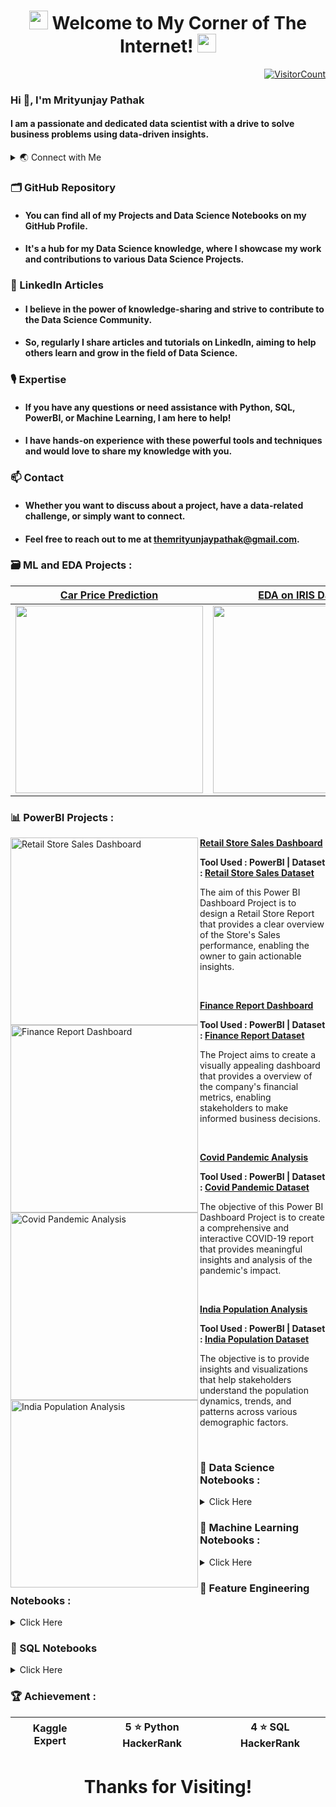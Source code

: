 <h1 align="center"><img src="https://github.com/TheMrityunjayPathak/TheMrityunjayPathak/assets/123563634/59799573-560d-4675-8731-5abf99423bd6" height="30" width="30"> Welcome to My Corner of The Internet! <img src="https://github.com/TheMrityunjayPathak/TheMrityunjayPathak/assets/123563634/59799573-560d-4675-8731-5abf99423bd6" height="30" width="30"></h1>

<a align="right" href="https://profile-counter.glitch.me/{TheMrityunjayPathak}/count.svg">
 
![VisitorCount](https://profile-counter.glitch.me/{TheMrityunjayPathak}/count.svg)  

</a>

### Hi 👋, I'm Mrityunjay Pathak

#### I am a passionate and dedicated data scientist with a drive to solve business problems using data-driven insights.

<details>

<summary>🌏 Connect with Me</summary>&nbsp;

<div align="left">
    <a href="https://www.linkedin.com/in/themrityunjaypathak">
     <img src="https://img.shields.io/badge/LinkedIn-0077B5?style=for-the-badge&logo=linkedin&logoColor=white">
    </a>
    <a href="https://www.kaggle.com/themrityunjaypathak">
     <img src="https://img.shields.io/badge/Kaggle-20BEFF?style=for-the-badge&logo=Kaggle&logoColor=white">
    </a>
    <a href="https://www.hackerrank.com/mrityunjaypathak">
     <img src="https://img.shields.io/badge/-Hackerrank-2EC866?style=for-the-badge&logo=HackerRank&logoColor=white">
    </a>
     <a href="mailto:themrityunjaypathak@gmail.com">
     <img src="https://img.shields.io/badge/Gmail-D14836?style=for-the-badge&logo=gmail&logoColor=white">
    </a>
</div>

</details>

### 🗂️ GitHub Repository
- #### You can find all of my Projects and Data Science Notebooks on my GitHub Profile.<br>
- #### It's a hub for my Data Science knowledge, where I showcase my work and contributions to various Data Science Projects.

### 📝 LinkedIn Articles
- #### I believe in the power of knowledge-sharing and strive to contribute to the Data Science Community.<br>
- #### So, regularly I share articles and tutorials on LinkedIn, aiming to help others learn and grow in the field of Data Science.

### 🎙️ Expertise
- #### If you have any questions or need assistance with Python, SQL, PowerBI, or Machine Learning, I am here to help!<br>
- #### I have hands-on experience with these powerful tools and techniques and would love to share my knowledge with you.

### 📫 Contact
- #### Whether you want to discuss about a project, have a data-related challenge, or simply want to connect.<br>
- #### Feel free to reach out to me at themrityunjaypathak@gmail.com.

### 🗃️ ML and EDA Projects :

| [Car Price Prediction](https://github.com/TheMrityunjayPathak/CarPricePrediction) | [EDA on IRIS Dataset](https://github.com/TheMrityunjayPathak/ExploratoryDataAnalysis) | [Spaceship Titanic Classification](https://github.com/TheMrityunjayPathak/SpaceshipTitanicClassification) |
|-|-|-|
| <img src="https://github.com/TheMrityunjayPathak/TheMrityunjayPathak/assets/123563634/e61b6833-1299-4703-ab27-2e7b3bc3675b" width="300px" align="center"/> |  <img src="https://github.com/TheMrityunjayPathak/TheMrityunjayPathak/assets/123563634/09ec804f-f0f9-4b3a-874f-858d9da85de0" width="300px" align="center"/> | <img src="https://github.com/TheMrityunjayPathak/TheMrityunjayPathak/assets/123563634/e61b6833-1299-4703-ab27-2e7b3bc3675b" width="300px" align="center"/> |

### 📊 PowerBI Projects :

<p align="left">
<a href="https://github.com/TheMrityunjayPathak/RetailStoreSalesDashboard" title="Retail Store Sales Dashboard"><img src="https://github.com/TheMrityunjayPathak/TheMrityunjayPathak/assets/123563634/7fa2ca1a-80f4-4a88-a2df-8e57ba087ea3" alt="Retail Store Sales Dashboard" width="300px" align="left"/></a>
<a href="https://github.com/TheMrityunjayPathak/RetailStoreSalesDashboard" title="Retail Store Sales Dashboard"><strong>Retail Store Sales Dashboard</strong></a>
 
<strong>Tool Used : PowerBI  |  Dataset : [Retail Store Sales Dataset](https://github.com/TheMrityunjayPathak/RetailStoreSalesDashboard/tree/main/Dataset)</strong>

The aim of this Power BI Dashboard Project is to design a Retail Store Report that provides a clear overview of the Store's Sales performance, enabling the owner to gain actionable insights.</p><br>

<p align="left">
<a href="https://github.com/TheMrityunjayPathak/FinanceReportDashboard" title="Finance Report Dashboard"><img src="https://github.com/TheMrityunjayPathak/TheMrityunjayPathak/assets/123563634/3dfcd350-0603-4046-84a7-d72981d8eb74" alt="Finance Report Dashboard" width="300px" align="left"/></a>
<a href="https://github.com/TheMrityunjayPathak/FinanceReportDashboard" title="Finance Report Dashboard"><strong>Finance Report Dashboard</strong></a>

<strong>Tool Used : PowerBI  |  Dataset : [Finance Report Dataset](https://github.com/TheMrityunjayPathak/FinanceReportDashboard/blob/main/financial_data.csv)
</strong>

The Project aims to create a visually appealing dashboard that provides a overview of the company's financial metrics, enabling stakeholders to make informed business decisions.</p><br>

<p align="left">
<a href="https://github.com/TheMrityunjayPathak/CovidPandemicAnalysis" title="Covid Pandemic Analysis"><img src="https://github.com/TheMrityunjayPathak/CovidPandemicAnalysis/assets/123563634/deecdf9c-759c-43e7-bd21-536a8c046148" alt="Covid Pandemic Analysis" width="300px" align="left"/></a>
<a href="https://github.com/TheMrityunjayPathak/CovidPandemicAnalysis" title="Covid Pandemic Analysis"><strong>Covid Pandemic Analysis</strong></a>

<strong>Tool Used : PowerBI  |  Dataset : [Covid Pandemic Dataset](https://www.kaggle.com/datasets/themrityunjaypathak/covid-cases-and-deaths-worldwide)</strong>

The objective of this Power BI Dashboard Project is to create a comprehensive and interactive COVID-19 report that provides meaningful insights and analysis of the pandemic's impact.</p><br>

<p align="left">
<a href="https://github.com/TheMrityunjayPathak/IndiaPopulationAnalysis" title="India Population Analysis"><img src="https://github.com/TheMrityunjayPathak/IndiaPopulationAnalysis/assets/123563634/82451fc0-0216-4a76-807f-6b03d6a70a1b" alt="India Population Analysis" width="300px" align="left"/></a>
<a href="https://github.com/TheMrityunjayPathak/IndiaPopulationAnalysis" title="India Population Analysis"><strong>India Population Analysis</strong></a>
 
<strong>Tool Used : PowerBI  |  Dataset : [India Population Dataset](https://www.kaggle.com/datasets/themrityunjaypathak/2011-census-of-india)</strong>

The objective is to provide insights and visualizations that help stakeholders understand the population dynamics, trends, and patterns across various demographic factors.</p><br>

### 📕 Data Science Notebooks :
<details>

<summary>Click Here</summary>

- [Python](https://www.kaggle.com/code/themrityunjaypathak/python-tutorial)

- [NumPy](https://www.kaggle.com/code/themrityunjaypathak/numpy-tutorial)

- [Pandas](https://www.kaggle.com/code/themrityunjaypathak/python-tutorial)

- [Matplotlib](https://www.kaggle.com/code/themrityunjaypathak/matplotlib-tutorial)

#### For more Details → Go to [Data Science](https://github.com/TheMrityunjayPathak/DataScience) Repository

</details>

### 📗 Machine Learning Notebooks :
<details>

<summary>Click Here</summary>

- [Linear Regression](https://www.kaggle.com/code/themrityunjaypathak/linearregression)

- [Logistic Regression](https://www.kaggle.com/code/themrityunjaypathak/logisticregression)

- [Decision Trees](https://www.kaggle.com/code/themrityunjaypathak/decision-tree)

- [Random Forests](https://www.kaggle.com/code/themrityunjaypathak/random-forest)

- [Support Vector Machines (SVM)](https://www.kaggle.com/code/themrityunjaypathak/support-vector-machine)

- [K-Nearest Neighbors (KNN)](https://www.kaggle.com/code/themrityunjaypathak/knn-classification)

- [K-Means Clustering](https://www.kaggle.com/code/themrityunjaypathak/k-means-clustering-algorithm)

- [K-Fold Cross Validation](https://www.kaggle.com/code/themrityunjaypathak/k-fold-cross-validation)

- [Naive Bayes](https://www.kaggle.com/code/themrityunjaypathak/spam-detection-using-naive-bayes)

- [Principal Component Analysis (PCA)](https://www.kaggle.com/code/themrityunjaypathak/principal-component-analysis)

- [Bagging Ensemble](https://www.kaggle.com/code/themrityunjaypathak/bagging-ensemble-technique)

- [Saving Model to a File](https://www.kaggle.com/code/themrityunjaypathak/saving-model-to-a-file)

#### For more Details → Go to [Machine Learning](https://github.com/TheMrityunjayPathak/MachineLearning) Repository

</details>

### 📘 Feature Engineering Notebooks :
<details>

<summary>Click Here</summary>

- [Dummy Variable](https://www.kaggle.com/code/themrityunjaypathak/dummy-variable)

- [Inter Quartile Range](https://www.kaggle.com/code/themrityunjaypathak/removing-outlier-from-data-using-iqr)

- [Z-Score](https://www.kaggle.com/code/themrityunjaypathak/removing-outlier-from-data-using-zscore)

- [Modified Z-Score](https://www.kaggle.com/code/themrityunjaypathak/removing-outlier-from-data-using-modified-zscore)

- [Data Standardization](https://www.kaggle.com/code/themrityunjaypathak/data-standardization)

- [Handling Imbalance Dataset](https://www.kaggle.com/code/themrityunjaypathak/handling-imbalance-datasete)

#### For more Details → Go to [Feature Engineering](https://github.com/TheMrityunjayPathak/FeatureEngineering) Repository

</details>

### 📙 SQL Notebooks
<details>

 <summary>Click Here</summary>

- [SQL Basics](https://github.com/TheMrityunjayPathak/SQLforDataScience/blob/dacb6d75c46a8d4bafff5e40a9c92656540994c5/SQL%20for%20Data%20Science%20-%201.ipynb)
  
- [SQL Statements](https://github.com/TheMrityunjayPathak/SQLforDataScience/blob/main/SQL%20for%20Data%20Science%20-%202.ipynb)
  
- [LIMIT, DISTINCT, ORDER BY Clause](https://github.com/TheMrityunjayPathak/SQLforDataScience/blob/main/SQL%20for%20Data%20Science%20-%203.ipynb)
  
- [SQL WHERE Statement](https://github.com/TheMrityunjayPathak/SQLforDataScience/blob/main/SQL%20for%20Data%20Science%20-%204.ipynb)
  
- [SQL Logical Operators](https://github.com/TheMrityunjayPathak/SQLforDataScience/blob/dacb6d75c46a8d4bafff5e40a9c92656540994c5/SQL%20for%20Data%20Science%20-%205.ipynb)
  
- [SQL Joins](https://github.com/TheMrityunjayPathak/SQLforDataScience/blob/main/SQL%20for%20Data%20Science%20-%206.ipynb)
  
- [SQL Aggregation - 1](https://github.com/TheMrityunjayPathak/SQLforDataScience/blob/main/SQL%20for%20Data%20Science%20-%207.ipynb)

- [SQL Aggregation - 2](https://github.com/TheMrityunjayPathak/SQLforDataScience/blob/main/SQL%20for%20Data%20Science%20-%208.ipynb)
  
- [SQL Aggregation - 3](https://github.com/TheMrityunjayPathak/SQLforDataScience/blob/main/SQL%20for%20Data%20Science%20-%209.ipynb)
  
- [SQL Sub-Queries and Window Function](https://github.com/TheMrityunjayPathak/SQLforDataScience/blob/main/SQL%20for%20Data%20Science%20-%2010.ipynb)
 
#### For more Details → Go to [SQL for Data Science](https://github.com/TheMrityunjayPathak/SQLforDataScience) Repository
 
</details>

### 🏆 Achievement :

| Kaggle Expert | 5 ⭐ Python HackerRank | 4 ⭐ SQL HackerRank |
|-|-|-|

<h1 align="center">Thanks for Visiting!</h1>
